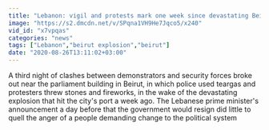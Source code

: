 ```yaml
---
title: "Lebanon: vigil and protests mark one week since devastating Beirut blast \u2013 video report"
image: "https://s2.dmcdn.net/v/SPqna1VH9He7Jqco5/x240"
vid_id: "x7vpqas"
categories: "news"
tags: ["Lebanon","beirut explosion","beirut"]
date: "2020-08-26T13:11:02+03:00"
---
```

A third night of clashes between demonstrators and security forces broke out near the parliament building in Beirut, in which police used teargas and protesters threw stones and fireworks, in the wake of the devastating explosion that hit the city's port a week ago. The Lebanese prime minister's announcement a day before that the government would resign did little to quell the anger of a people demanding change to the political system
